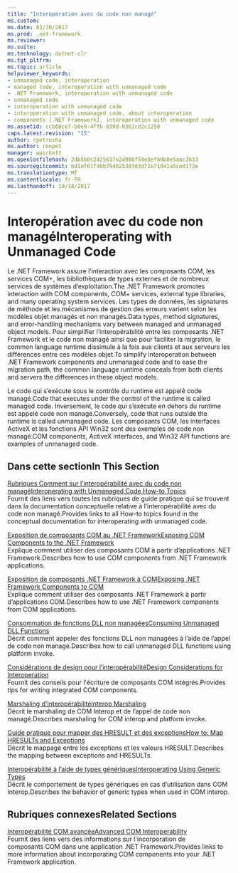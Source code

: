 ```yaml
---
title: "Interopération avec du code non managé"
ms.custom: 
ms.date: 03/30/2017
ms.prod: .net-framework
ms.reviewer: 
ms.suite: 
ms.technology: dotnet-clr
ms.tgt_pltfrm: 
ms.topic: article
helpviewer_keywords:
- unmanaged code, interoperation
- managed code, interoperation with unmanaged code
- .NET Framework, interoperation with unmanaged code
- unmanaged code
- interoperation with unmanaged code
- interoperation with unmanaged code, about interoperation
- components [.NET Framework], interoperation with unmanaged code
ms.assetid: ccb68ce7-b0e9-4ffb-839d-03b1cd2c1258
caps.latest.revision: "15"
author: rpetrusha
ms.author: ronpet
manager: wpickett
ms.openlocfilehash: 2db5b8c2425637e24086f54e8ef69b0e5aac3633
ms.sourcegitcommit: bd1ef61f4bb794b25383d3d72e71041a5ced172e
ms.translationtype: MT
ms.contentlocale: fr-FR
ms.lasthandoff: 10/18/2017
---
```

# <a name="interoperating-with-unmanaged-code"></a><span data-ttu-id="d5727-102">Interopération avec du code non managé</span><span class="sxs-lookup"><span data-stu-id="d5727-102">Interoperating with Unmanaged Code</span></span>
<span data-ttu-id="d5727-103">Le .NET Framework assure l’interaction avec les composants COM, les services COM+, les bibliothèques de types externes et de nombreux services de systèmes d’exploitation.</span><span class="sxs-lookup"><span data-stu-id="d5727-103">The .NET Framework promotes interaction with COM components, COM+ services, external type libraries, and many operating system services.</span></span> <span data-ttu-id="d5727-104">Les types de données, les signatures de méthode et les mécanismes de gestion des erreurs varient selon les modèles objet managés et non managés.</span><span class="sxs-lookup"><span data-stu-id="d5727-104">Data types, method signatures, and error-handling mechanisms vary between managed and unmanaged object models.</span></span> <span data-ttu-id="d5727-105">Pour simplifier l’interopérabilité entre les composants .NET Framework et le code non managé ainsi que pour faciliter la migration, le common language runtime dissimule à la fois aux clients et aux serveurs les différences entre ces modèles objet.</span><span class="sxs-lookup"><span data-stu-id="d5727-105">To simplify interoperation between .NET Framework components and unmanaged code and to ease the migration path, the common language runtime conceals from both clients and servers the differences in these object models.</span></span>  
  
 <span data-ttu-id="d5727-106">Le code qui s’exécute sous le contrôle du runtime est appelé code managé.</span><span class="sxs-lookup"><span data-stu-id="d5727-106">Code that executes under the control of the runtime is called managed code.</span></span> <span data-ttu-id="d5727-107">Inversement, le code qui s’exécute en dehors du runtime est appelé code non managé.</span><span class="sxs-lookup"><span data-stu-id="d5727-107">Conversely, code that runs outside the runtime is called unmanaged code.</span></span> <span data-ttu-id="d5727-108">Les composants COM, les interfaces ActiveX et les fonctions API Win32 sont des exemples de code non managé.</span><span class="sxs-lookup"><span data-stu-id="d5727-108">COM components, ActiveX interfaces, and Win32 API functions are examples of unmanaged code.</span></span>  
  
## <a name="in-this-section"></a><span data-ttu-id="d5727-109">Dans cette section</span><span class="sxs-lookup"><span data-stu-id="d5727-109">In This Section</span></span>  
 [<span data-ttu-id="d5727-110">Rubriques Comment sur l’interopérabilité avec du code non managé</span><span class="sxs-lookup"><span data-stu-id="d5727-110">Interoperating with Unmanaged Code How-to Topics</span></span>](http://msdn.microsoft.com/en-us/ec21c6e1-e233-4cd9-95ae-b9b9cf807f9d)  
 <span data-ttu-id="d5727-111">Fournit des liens vers toutes les rubriques de guide pratique qui se trouvent dans la documentation conceptuelle relative à l’interopérabilité avec du code non managé.</span><span class="sxs-lookup"><span data-stu-id="d5727-111">Provides links to all How-to topics found in the conceptual documentation for interoperating with unmanaged code.</span></span>  
  
 [<span data-ttu-id="d5727-112">Exposition de composants COM au .NET Framework</span><span class="sxs-lookup"><span data-stu-id="d5727-112">Exposing COM Components to the .NET Framework</span></span>](../../../docs/framework/interop/exposing-com-components.md)  
 <span data-ttu-id="d5727-113">Explique comment utiliser des composants COM à partir d’applications .NET Framework.</span><span class="sxs-lookup"><span data-stu-id="d5727-113">Describes how to use COM components from .NET Framework applications.</span></span>  
  
 [<span data-ttu-id="d5727-114">Exposition de composants .NET Framework à COM</span><span class="sxs-lookup"><span data-stu-id="d5727-114">Exposing .NET Framework Components to COM</span></span>](../../../docs/framework/interop/exposing-dotnet-components-to-com.md)  
 <span data-ttu-id="d5727-115">Explique comment utiliser des composants .NET Framework à partir d’applications COM.</span><span class="sxs-lookup"><span data-stu-id="d5727-115">Describes how to use .NET Framework components from COM applications.</span></span>  
  
 [<span data-ttu-id="d5727-116">Consommation de fonctions DLL non managées</span><span class="sxs-lookup"><span data-stu-id="d5727-116">Consuming Unmanaged DLL Functions</span></span>](../../../docs/framework/interop/consuming-unmanaged-dll-functions.md)  
 <span data-ttu-id="d5727-117">Décrit comment appeler des fonctions DLL non managées à l’aide de l’appel de code non managé.</span><span class="sxs-lookup"><span data-stu-id="d5727-117">Describes how to call unmanaged DLL functions using platform invoke.</span></span>  
  
 [<span data-ttu-id="d5727-118">Considérations de design pour l’interopérabilité</span><span class="sxs-lookup"><span data-stu-id="d5727-118">Design Considerations for Interoperation</span></span>](http://msdn.microsoft.com/en-us/b59637f6-fe35-40d6-ae72-901e7a707689)  
 <span data-ttu-id="d5727-119">Fournit des conseils pour l'écriture de composants COM intégrés.</span><span class="sxs-lookup"><span data-stu-id="d5727-119">Provides tips for writing integrated COM components.</span></span>  
  
 [<span data-ttu-id="d5727-120">Marshaling d'interopérabilité</span><span class="sxs-lookup"><span data-stu-id="d5727-120">Interop Marshaling</span></span>](../../../docs/framework/interop/interop-marshaling.md)  
 <span data-ttu-id="d5727-121">Décrit le marshaling de COM Interop et de l’appel de code non managé.</span><span class="sxs-lookup"><span data-stu-id="d5727-121">Describes marshaling for COM interop and platform invoke.</span></span>  
  
 [<span data-ttu-id="d5727-122">Guide pratique pour mapper des HRESULT et des exceptions</span><span class="sxs-lookup"><span data-stu-id="d5727-122">How to: Map HRESULTs and Exceptions</span></span>](../../../docs/framework/interop/how-to-map-hresults-and-exceptions.md)  
 <span data-ttu-id="d5727-123">Décrit le mappage entre les exceptions et les valeurs HRESULT.</span><span class="sxs-lookup"><span data-stu-id="d5727-123">Describes the mapping between exceptions and HRESULTs.</span></span>  
  
 [<span data-ttu-id="d5727-124">Interopérabilité à l’aide de types génériques</span><span class="sxs-lookup"><span data-stu-id="d5727-124">Interoperating Using Generic Types</span></span>](http://msdn.microsoft.com/en-us/26b88e03-085b-4b53-94ba-a5a9c709ce58)  
 <span data-ttu-id="d5727-125">Décrit le comportement de types génériques en cas d’utilisation dans COM Interop.</span><span class="sxs-lookup"><span data-stu-id="d5727-125">Describes the behavior of generic types when used in COM interop.</span></span>  
  
## <a name="related-sections"></a><span data-ttu-id="d5727-126">Rubriques connexes</span><span class="sxs-lookup"><span data-stu-id="d5727-126">Related Sections</span></span>  
 [<span data-ttu-id="d5727-127">Interopérabilité COM avancée</span><span class="sxs-lookup"><span data-stu-id="d5727-127">Advanced COM Interoperability</span></span>](http://msdn.microsoft.com/en-us/3ada36e5-2390-4d70-b490-6ad8de92f2fb)  
 <span data-ttu-id="d5727-128">Fournit des liens vers des informations sur l'incorporation de composants COM dans une application .NET Framework.</span><span class="sxs-lookup"><span data-stu-id="d5727-128">Provides links to more information about incorporating COM components into your .NET Framework application.</span></span>
